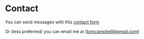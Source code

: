 # Contact

You can send messages with this [contact form](https://docs.google.com/forms/d/11hi9_5smZKJ597dLQ_kY3-jFtqFeEBWAf5aJUbg7P5o/edit)

Or (less preferred) you can email me at (tomcampbell@gmail.com)
